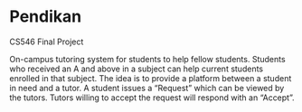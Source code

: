 # Pendikan
CS546 Final Project

On-campus tutoring system for students to help fellow students. Students who
received an A and above in a subject can help current students enrolled in that subject. The
idea is to provide a platform between a student in need and a tutor. A student issues a
“Request” which can be viewed by the tutors. Tutors willing to accept the request will respond
with an “Accept”.
